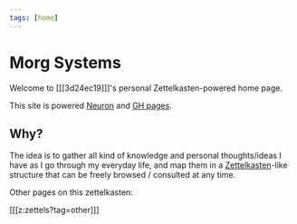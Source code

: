 ```yaml
---
tags: [home]
---
```


# Morg Systems

Welcome to [[[3d24ec19]]]'s personal Zettelkasten-powered home page.

This site is powered [Neuron](https://github.com/srid/neuron) and [GH
pages](https://github.com/Morgawr/morg-zettel/tree/master).

## Why?

The idea is to gather all kind of knowledge and personal thoughts/ideas I have
as I go through my everyday life, and map them in a
[Zettelkasten](https://en.wikipedia.org/wiki/Zettelkasten)-like structure that
can be freely browsed / consulted at any time.

Other pages on this zettelkasten:

[[[z:zettels?tag=other]]]
